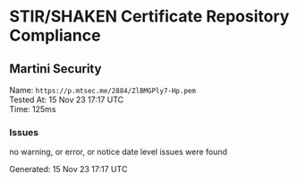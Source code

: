 # STIR/SHAKEN Certificate Repository Compliance

## Martini Security

Name: `https://p.mtsec.me/2884/ZlBMGPly7-Hp.pem`\
Tested At: 15 Nov 23 17:17 UTC\
Time: 125ms

### Issues

no warning, or error, or notice date level issues were found

Generated: 15 Nov 23 17:17 UTC
